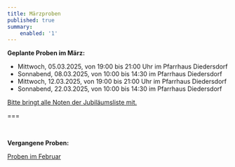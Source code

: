 ```yaml
---
title: Märzproben
published: true
summary:
    enabled: '1'
---
```



**Geplante Proben im März:**

* Mittwoch, 05.03.2025, von 19:00 bis 21:00 Uhr im Pfarrhaus Diedersdorf
* Sonnabend, 08.03.2025, von 10:00 bis 14:30 im Pfarrhaus Diedersdorf
* Mittwoch, 12.03.2025, von 19:00 bis 21:00 Uhr im Pfarrhaus Diedersdorf
* Sonnabend, 22.03.2025, von 10:00 bis 14:30 im Pfarrhaus Diedersdorf


[Bitte bringt alle Noten der <i class="fa fa-hand-o-right"></i> Jubiläumsliste <i class="fa fa-hand-o-left"></i> mit.](/choerchen-intern/choerchennoten/tag:Jubiläumskonzert%202025/query:Jubiläumskonzert%202025)


===

&nbsp;

**Vergangene Proben:**

[<i class="fa fa-hand-o-right"></i> Proben im Februar](/choerchen-intern/choerchenneuigkeiten/februarproben2025)

